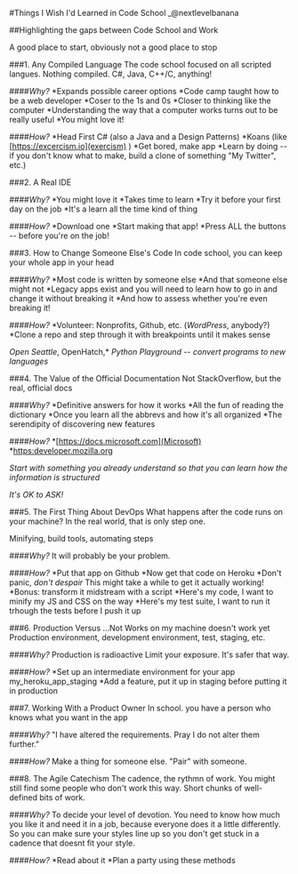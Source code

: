 #Things I Wish I'd Learned in Code School
_@nextlevelbanana

##Highlighting the gaps between Code School and Work

A good place to start, obviously not a good place to stop

###1. Any Compiled Language
The code school focused on all scripted langues. Nothing compiled.
C#, Java, C++/C, anything!

####_Why?_
*Expands possible career options
  *Code camp taught how to be a web developer
*Coser to the 1s and 0s
  *Closer to thinking like the computer
  *Understanding the way that a computer works turns out to be really useful
*You might love it!

####_How?_
*Head First C# (also a Java and a Design Patterns)
*Koans (like [https://excercism.io](exercism) )
*Get bored, make app
  *Learn by doing -- if you don't know what to make, build a clone of something "My Twitter", etc.)

###2. A Real IDE

####_Why?_
*You might love it
*Takes time to learn
  *Try it before your first day on the job
  *It's a learn all the time kind of thing

####_How?_
*Download one
*Start making that app!
*Press ALL the buttons -- before you're on the job!

###3. How to Change Someone Else's Code
In code school, you can keep your whole app in your head

####_Why?_
*Most code is written by someone else
*And that someone else might not 
*Legacy apps exist and you will need to learn how to go in and change it without breaking it
*And how to assess whether you're even breaking it!

####_How?_
*Volunteer: Nonprofits, Github, etc. (_WordPress_, anybody?)
*Clone a repo and step through it with breakpoints until it makes sense

*Open Seattle*, OpenHatch,*
*Python Playground -- convert programs to new languages*

###4. The Value of the Official Documentation
Not StackOverflow, but the real, official docs

####_Why?_
*Definitive answers for how it works
*All the fun of reading the dictionary
  *Once you learn all the abbrevs and how it's all organized
  *The serendipity of discovering new features

####_How?_
*[https://docs.microsoft.com](Microsoft)
*[https:developer.mozilla.org](Mozilla)

_Start with something you already understand so that you can learn how the information is structured_

_It's OK to ASK!_

###5. The First Thing About DevOps
What happens after the code runs on your machine? In the real world, that is only step one.

Minifying, build tools, automating steps

####_Why?_
It will probably be your problem.

####_How?_
*Put that app on Github
*Now get that code on Heroku
  *Don't panic, _don't despair_ This might take a while to get it actually working!
*Bonus: transform it midstream with a script
  *Here's my code, I want to minify my JS and CSS on the way
  *Here's my test suite, I want to run it trhough the tests before I push it up

###6. Production Versus ...Not
Works on my machine doesn't work yet
Production environment, development environment, test, staging, etc.

####_Why?_
Production is radioactive
Limit your exposure. It's safer that way.

####_How?_
*Set up an intermediate environment for your app my_heroku_app_staging
*Add a feature, put it up in staging before putting it in production

###7. Working With a Product Owner
In school. you have a person who knows what you want in the app

####_Why?_
"I have altered the requirements. Pray I do not alter them further."

####_How?_
Make a thing for someone else.
"Pair" with someone.

###8. The Agile Catechism
The cadence, the rythmn of work. You might still find some people who don't work this way.
Short chunks of well-defined bits of work.

####_Why?_
To decide your level of devotion.
You need to know how much you like it and need it in a job, because everyone does it a little differently.
So you can make sure your styles line up so you don't get stuck in a cadence that doesnt fit your style.

####_How?_
*Read about it
*Plan a party using these methods

